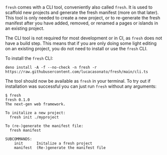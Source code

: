 `fresh` comes with a CLI tool, conveniently also called `fresh`. It is used to
scaffold new projects and generate the fresh manifest (more on that later). This
tool is only needed to create a new project, or to re-generate the fresh
manifest after you have added, removed, or renamed a pages or islands in an
existing project.

The CLI tool is not required for most development or in CI, as `fresh` does not
have a build step. This means that if you are only doing some light editing on
an existing project, you do not need to install or use the `fresh` CLI.

To install the `fresh` CLI:

```
deno install -A -f --no-check -n fresh -r https://raw.githubusercontent.com/lucacasonato/fresh/main/cli.ts
```

The tool should now be available as `fresh` in your terminal. To try out if
installation was successful you can just run `fresh` without any arguments:

```
$ fresh
fresh 0.1.0
The next-gen web framework.

To initalize a new project:
  fresh init ./myproject

To (re-)generate the manifest file:
  fresh manifest

SUBCOMMANDS:
    init      Initalize a fresh project
    manifest  (Re-)generate the manifest file
```
